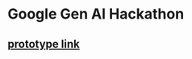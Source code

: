 # Google Gen AI Hackathon

## [prototype link](https://artisan-web-105612697538.asia-south1.run.app/)
